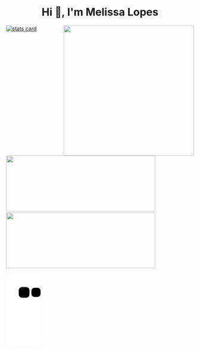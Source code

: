
<h1 align="center">Hi 👋, I'm Melissa Lopes</h1>
<!-- <h3 align="center">Resumo</h3> -->

<a align= "center" href="https://github.com/melissalopesm">
<img alt= "stats card" height="200px" width="400" src="https://github-readme-streak-stats.herokuapp.com/?user=melissalopesm&theme=dracula">
<img align="right" height="350" width="350" src="https://cdn.dribbble.com/users/185048/screenshots/5095153/media/94a1653392f20c012221afac7ea383f2.gif"/> </a>
<img height="150px" width="400" src="https://github-readme-stats.vercel.app/api?username=melissalopesm&count_private=true&theme=dracula&show_icons=true"/>
<img height="150px" width="400"  src="https://github-readme-stats.vercel.app/api/top-langs/?username=melissalopesm&layout=compact&theme=dracula&hide_border=true"/></a>


![Snake animation](https://github.com/melissalopesm/melissalopesm/blob/output/github-contribution-grid-snake.svg)
  

